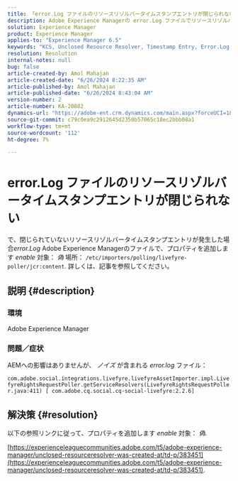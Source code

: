 ```yaml
---
title: 「error.Log ファイルのリソースリゾルバータイムスタンプエントリが閉じられない」
description: Adobe Experience Managerの error.Log ファイルでリソースリゾルバーエントリが閉じられていない問題を解決する方法を説明します。
solution: Experience Manager
product: Experience Manager
applies-to: "Experience Manager 6.5"
keywords: "KCS, Unclosed Resource Resolver, Timestamp Entry, Error.Log File, AEM, Experience Manager"
resolution: Resolution
internal-notes: null
bug: false
article-created-by: Amol Mahajan
article-created-date: "6/26/2024 8:22:35 AM"
article-published-by: Amol Mahajan
article-published-date: "6/26/2024 8:43:04 AM"
version-number: 2
article-number: KA-20882
dynamics-url: "https://adobe-ent.crm.dynamics.com/main.aspx?forceUCI=1&pagetype=entityrecord&etn=knowledgearticle&id=fe207938-9533-ef11-8409-6045bd029b18"
source-git-commit: c79c0ea9c2912645d2350b57065c18ec2bbb08a1
workflow-type: tm+mt
source-wordcount: '112'
ht-degree: 7%

---
```


# error.Log ファイルのリソースリゾルバータイムスタンプエントリが閉じられない


で、閉じられていないリソースリゾルバータイムスタンプエントリが発生した場合&#x200B;*error.Log* Adobe Experience Managerのファイルで、プロパティを追加します *enable* 対象： *偽* 場所： `/etc/importers/polling/livefyre-poller/jcr:content`. 詳しくは、記事を参照してください。

## 説明 {#description}


### <b>環境</b>

Adobe Experience Manager



### <b>問題／症状</b>

AEMへの影響はありませんが、 *ノイズ* が含まれる *error.log* ファイル：

`com.adobe.social.integrations.livefyre.livefyreAssetImporter.impl.LivefyreRightsRequestPoller.getServiceResolvers(LivefyreRightsRequestPoller.java:411) [ com.adobe.cq.social.cq-social-livefyre:2.2.6]`


## 解決策 {#resolution}


以下の参照リンクに従って、プロパティを追加します *enable* 対象： *偽*.

[https://experienceleaguecommunities.adobe.com/t5/adobe-experience-manager/unclosed-resourceresolver-was-created-at/td-p/383451](https://experienceleaguecommunities.adobe.com/t5/adobe-experience-manager/unclosed-resourceresolver-was-created-at/td-p/383451).
